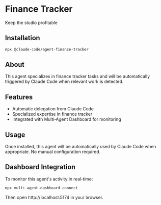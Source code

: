 # Finance Tracker

Keep the studio profitable

## Installation

```bash
npx @claude-code/agent-finance-tracker
```

## About

This agent specializes in finance tracker tasks and will be automatically triggered by Claude Code when relevant work is detected.

## Features

- Automatic delegation from Claude Code
- Specialized expertise in finance tracker
- Integrated with Multi-Agent Dashboard for monitoring

## Usage

Once installed, this agent will be automatically used by Claude Code when appropriate. No manual configuration required.

## Dashboard Integration

To monitor this agent's activity in real-time:

```bash
npx multi-agent-dashboard-connect
```

Then open http://localhost:5174 in your browser.
